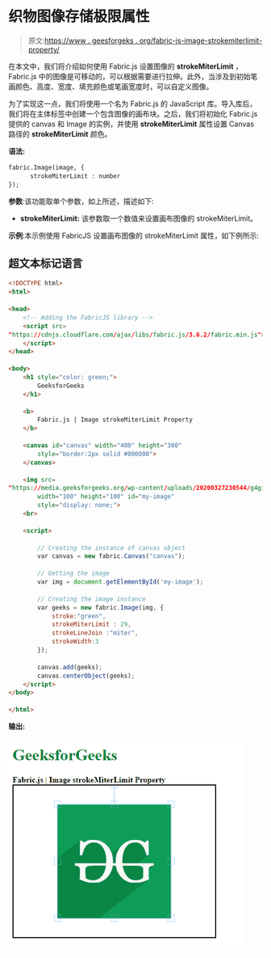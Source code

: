 # 织物图像存储极限属性

> 原文:[https://www . geesforgeks . org/fabric-js-image-strokemiterlimit-property/](https://www.geeksforgeeks.org/fabric-js-image-strokemiterlimit-property/)

在本文中，我们将介绍如何使用 Fabric.js 设置图像的 **strokeMiterLimit** ，Fabric.js 中的图像是可移动的，可以根据需要进行拉伸。此外，当涉及到初始笔画颜色、高度、宽度、填充颜色或笔画宽度时，可以自定义图像。

为了实现这一点，我们将使用一个名为 Fabric.js 的 JavaScript 库。导入库后，我们将在主体标签中创建一个包含图像的画布块。之后，我们将初始化 Fabric.js 提供的 canvas 和 Image 的实例，并使用 **strokeMiterLimit** 属性设置 Canvas 路径的 **strokeMiterLimit** 颜色。

**语法:**

```html
fabric.Image(image, {
      strokeMiterLimit : number
});
```

**参数**:该功能取单个参数，如上所述，描述如下:

*   **strokeMiterLimit:** 该参数取一个数值来设置画布图像的 strokeMiterLimit。

**示例**:本示例使用 FabricJS 设置画布图像的 strokeMiterLimit 属性，如下例所示:

## 超文本标记语言

```html
<!DOCTYPE html> 
<html> 

<head> 
    <!-- Adding the FabricJS library -->
    <script src= 
"https://cdnjs.cloudflare.com/ajax/libs/fabric.js/3.6.2/fabric.min.js"> 
    </script> 
</head> 

<body> 
    <h1 style="color: green;"> 
        GeeksforGeeks 
    </h1> 

    <b> 
        Fabric.js | Image strokeMiterLimit Property 
    </b> 

    <canvas id="canvas" width="400" height="300"
        style="border:2px solid #000000"> 
    </canvas> 

    <img src= 
"https://media.geeksforgeeks.org/wp-content/uploads/20200327230544/g4gicon.png"
        width="100" height="100" id="my-image"
        style="display: none;"> 
    <br> 

    <script> 

        // Creating the instance of canvas object 
        var canvas = new fabric.Canvas("canvas"); 

        // Getting the image 
        var img = document.getElementById('my-image'); 

        // Creating the image instance 
        var geeks = new fabric.Image(img, {
            stroke:"green",
            strokeMiterLimit : 29,
            strokeLineJoin :"miter",
            strokeWidth:3
        }); 

        canvas.add(geeks); 
        canvas.centerObject(geeks); 
    </script> 
</body> 

</html>
```

**输出:**

![](img/8264c48a95ea6f02d09d0070eb3ac2f9.png)